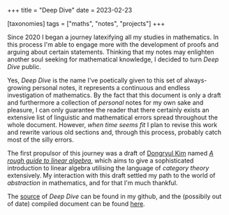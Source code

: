 +++
title = "Deep Dive"
date = 2023-02-23

[taxonomies]
tags = ["maths", "notes", "projects"]
+++

Since 2020 I began a journey latexifying all my studies in mathematics. In this
process I'm able to engage more with the development of proofs and arguing about
certain statements. Thinking that my notes may enlighten another soul seeking
for mathematical knowledge, I decided to turn *Deep Dive* public.

<!-- more -->

Yes, *Deep Dive* is the name I've poetically given to this set of always-growing
personal notes, it represents a continuous and endless investigation of
mathematics. By the fact that this document is only a draft and furthermore a
collection of *personal* notes for my own sake and pleasure, I can only
guarantee the reader that there certainly exists an extensive list of linguistic
and mathematical errors spread throughout the whole document. However, *when time
seems fit* I plan to revise this work and rewrite various old sections and,
through this process, probably catch most of the silly errors.

The first propulsor of this journey was a draft of [Dongryul
Kim](https://web.stanford.edu/~dkim04/) named *[A rough guide to linear
algebra](https://web.stanford.edu/~dkim04/blog/linear-algebra-book/)*, which aims
to give a sophisticated introduction to linear algebra utilising the language of
*category theory* extensively. My interaction with this draft settled my path to
the world of *abstraction* in mathematics, and for that I'm much thankful.

The [source](https://github.com/luizmugnaini/deep-dive) of *Deep Dive* can be
found in my github, and the (possibily out of date) compiled document can be
found [here](/pdf/deep-dive.pdf).
